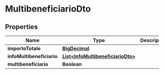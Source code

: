 
# MultibeneficiarioDto

## Properties
Name | Type | Description | Notes
------------ | ------------- | ------------- | -------------
**importoTotale** | [**BigDecimal**](BigDecimal.md) |  |  [optional]
**infoMultibeneficiario** | [**List&lt;InfoMultibeneficiarioDto&gt;**](InfoMultibeneficiarioDto.md) |  |  [optional]
**multibeneficiario** | **Boolean** |  |  [optional]



